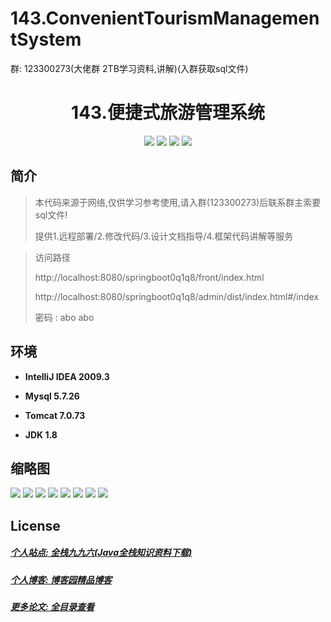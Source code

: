 # 143.ConvenientTourismManagementSystem

<p>群: 123300273(大佬群 2TB学习资料,讲解)(入群获取sql文件)</p>

<p><h1 align="center">143.便捷式旅游管理系统</h1></p>


<p align="center">
	<img src="https://img.shields.io/badge/jdk-1.8-orange.svg"/>
    <img src="https://img.shields.io/badge/springBoot-5.x-lightgrey.svg"/>
    <img src="https://img.shields.io/badge/vue-3.x-blue.svg"/>
    <img src="https://img.shields.io/badge/mysql-5.x-yellow.svg"/>
</p>

## 简介


> 本代码来源于网络,仅供学习参考使用,请入群(123300273)后联系群主索要sql文件!
>
> 提供1.远程部署/2.修改代码/3.设计文档指导/4.框架代码讲解等服务

>访问路径
>
> http://localhost:8080/springboot0q1q8/front/index.html
>
> http://localhost:8080/springboot0q1q8/admin/dist/index.html#/index
>
> 密码 : abo abo


## 环境

- <b>IntelliJ IDEA 2009.3</b>

- <b>Mysql 5.7.26</b>

- <b>Tomcat 7.0.73</b>

- <b>JDK 1.8</b>




## 缩略图

![](https://img2022.cnblogs.com/blog/588112/202207/588112-20220704000054304-1021568337.png)
![](https://img2022.cnblogs.com/blog/588112/202207/588112-20220704000100244-983056369.png)
![](https://img2022.cnblogs.com/blog/588112/202207/588112-20220704000107211-2043027535.png)
![](https://img2022.cnblogs.com/blog/588112/202207/588112-20220704000113642-1451845067.png)
![](https://img2022.cnblogs.com/blog/588112/202207/588112-20220704000450025-1566323656.png)
![](https://img2022.cnblogs.com/blog/588112/202207/588112-20220704000456876-994702481.png)
![](https://img2022.cnblogs.com/blog/588112/202207/588112-20220704000501587-496115070.png)
![](https://img2022.cnblogs.com/blog/588112/202207/588112-20220704000505566-1899908472.png)


## License

##### [个人站点: 全栈九九六(Java全栈知识资料下载)](https://www.blog996.com/)
##### [个人博客: 博客园精品博客](https://www.cnblogs.com/yysbolg/)
##### [更多论文: 全目录查看](https://www.blog996.com/md/2021-09-22-1632317852192.html)



